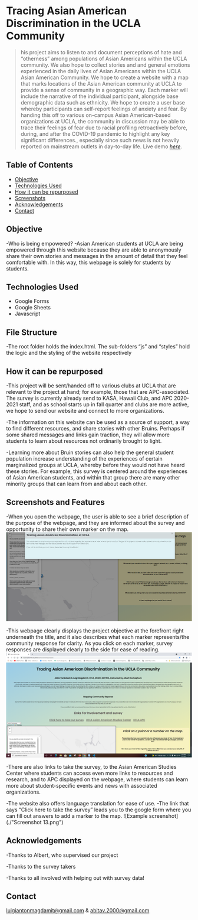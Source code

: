 # Tracing Asian American Discrimination in the UCLA Community
> his project aims to listen to and document perceptions of hate and “otherness” among populations of Asian Americans within the UCLA community. We also hope to collect stories and and general emotions experienced in the daily lives of Asian Americans within the UCLA Asian American Community. We hope to create a website with a map that marks locations of the Asian American community at UCLA to provide a sense of community in a geographic way. Each marker will include the narrative of the individual participant, alongside base demographic data such as ethnicity. We hope to create a user base whereby participants can self-report feelings of anxiety and fear. By handing this off to various on-campus Asian American-based organizations at UCLA, the community in discussion may be able to trace their feelings of fear due to racial profiling retroactively before, during, and after the COVID-19 pandemic to highlight any key significant differences., especially since such news is not heavily reported on mainstream outlets in day-to-day life.
> Live demo [_here_](https://luigimagdamitucla.github.io/musical-lamp/project/). <!-- If you have the project hosted somewhere, include the link here. -->

## Table of Contents
* [Objective](#objective)
* [Technologies Used](#technologies-used)
* [How it can be repurposed](#how-it-can-be-repurposed)
* [Screenshots](#screenshots-and-features)
* [Acknowledgements](#acknowledgements)
* [Contact](#contact)
<!-- * [License](#license) -->


## Objective
-Who is being empowered?
-Asian American students at UCLA are being empowered through this website because they are able to anonymously share their own stories and messages in the amount of detail that they feel comfortable with. In this way, this webpage is solely for students by students.
<!-- You don't have to answer all the questions - just the ones relevant to your project. -->


## Technologies Used
- Google Forms
- Google Sheets
- Javascript
## File Structure
-The root folder holds the index.html. The sub-folders “js” and “styles” hold the logic and the styling of the website respectively

## How it can be repurposed
-This project will be sent/handed off to various clubs at UCLA that are relevant to the project at hand; for example, those that are APC-associated. The survey is currently already send to KASA, Hawaii Club, and APC 2020-2021 staff, and as school starts up in fall quarter and clubs are more active, we hope to send our website and connect to more organizations.

-The information on this website can be used as a source of support, a way to find different resources, and share stories with other Bruins. Perhaps if some shared messages and links gain traction, they will allow more students to learn about resources not ordinarily brought to light.

-Learning more about Bruin stories can also help the general student population increase understanding of the experiences of certain marginalized groups at UCLA, whereby before they would not have heard these stories. For example, this survey is centered around the experiences of Asian American students, and within that group there are many other minority groups that can learn from and about each other.

## Screenshots and Features
-When you open the webpage, the user is able to see a brief description of the purpose of the webpage, and they are informed about the survey and opportunity to share their own marker on the map.
![Example screenshot](./Screenshot11.png)

-This webpage clearly displays the project objective at the forefront right underneath the title, and it also describes what each marker represents/the community response for clarity. As you click on each marker, survey responses are displayed clearly to the side for ease of reading.
![Example screenshot](./Screenshot12.png)

-There are also links to take the survey, to the Asian American Studies Center where students can access even more links to resources and research, and to APC displayed on the webpage, where students can learn more about student-specific events and news with associated organizations.

-The website also offers language translation for ease of use.
-The link that says “Click here to take the survey” leads you to the google form where you can fill out answers to add a marker to the map.
![Example screenshot](./"Screenshot 13.png")


<!-- If you have screenshots you'd like to share, include them here. -->




## Acknowledgements
-Thanks to Albert, who supervised our project

-Thanks to the survey takers

-Thanks to all involved with helping out with survey data!


## Contact
luigiantonmagdamit@gmail.com & abitav.2000@gmail.com



<!-- You don't have to include all sections - just the one's relevant to your project →
